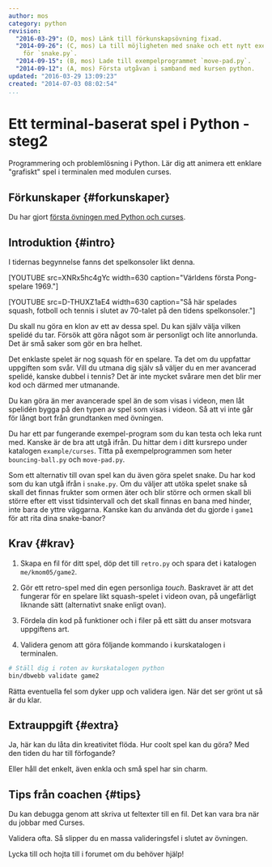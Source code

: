 ```yaml
---
author: mos
category: python
revision:
  "2016-03-29": (D, mos) Länk till förkunskapsövning fixad.
  "2014-09-26": (C, mos) La till möjligheten med snake och ett nytt exempelprogram
    för `snake.py`.
  "2014-09-15": (B, mos) Lade till exempelprogrammet `move-pad.py`.
  "2014-09-12": (A, mos) Första utgåvan i samband med kursen python.
updated: "2016-03-29 13:09:23"
created: "2014-07-03 08:02:54"
...
```

Ett terminal-baserat spel i Python - steg2
==================================

Programmering och problemlösning i Python. Lär dig att animera ett enklare "grafiskt" spel i terminalen med modulen curses.

<!--more-->


Förkunskaper {#forkunskaper}
-----------------------

Du har gjort [första övningen med Python och curses](uppgift/ett-terminal-baserat-spel-i-python-steg1).



Introduktion {#intro}
-----------------------

I tidernas begynnelse fanns det spelkonsoler likt denna.

[YOUTUBE src=XNRx5hc4gYc width=630 caption="Världens första Pong-spelare 1969."]

[YOUTUBE src=D-THUXZ1aE4 width=630 caption="Så här spelades squash, fotboll och tennis i slutet av 70-talet på den tidens spelkonsoler."]

Du skall nu göra en klon av ett av dessa spel. Du kan själv välja vilken spelidé du tar. Försök att göra något som är personligt och lite annorlunda. Det är små saker som gör en bra helhet.

Det enklaste spelet är nog squash för en spelare. Ta det om du uppfattar uppgiften som svår. Vill du utmana dig själv så väljer du en mer avancerad spelidé, kanske dubbel i tennis? Det är inte mycket svårare men det blir mer kod och därmed mer utmanande.

Du kan göra än mer avancerade spel än de som visas i videon, men låt spelidén bygga på den typen av spel som visas i videon. Så att vi inte går för långt bort från grundtanken med övningen.

Du har ett par fungerande exempel-program som du kan testa och leka runt med. Kanske är de bra att utgå ifrån. Du hittar dem i ditt kursrepo under katalogen `example/curses`. Titta på exempelprogrammen som heter `bouncing-ball.py` och `move-pad.py`.

Som ett alternativ till ovan spel kan du även göra spelet snake. Du har kod som du kan utgå ifrån i `snake.py`. Om du väljer att utöka spelet snake så skall det finnas frukter som ormen äter och blir större och ormen skall bli större efter ett visst tidsintervall och det skall finnas en bana med hinder, inte bara de yttre väggarna. Kanske kan du använda det du gjorde i `game1` för att rita dina snake-banor?



Krav {#krav}
-----------------------

1. Skapa en fil för ditt spel, döp det till `retro.py` och spara det i katalogen `me/kmom05/game2`.

2. Gör ett retro-spel med din egen personliga *touch*. Baskravet är att det fungerar för en spelare likt squash-spelet i videon ovan, på ungefärligt liknande sätt (alternativt snake enligt ovan).

3. Fördela din kod på funktioner och i filer på ett sätt du anser motsvara uppgiftens art.

4. Validera genom att göra följande kommando i kurskatalogen i terminalen.

```bash
# Ställ dig i roten av kurskatalogen python
bin/dbwebb validate game2
```

Rätta eventuella fel som dyker upp och validera igen. När det ser grönt ut så är du klar. 



Extrauppgift {#extra}
-----------------------

Ja, här kan du låta din kreativitet flöda. Hur coolt spel kan du göra? Med den tiden du har till förfogande?

Eller håll det enkelt, även enkla och små spel har sin charm.



Tips från coachen {#tips}
-----------------------

Du kan debugga genom att skriva ut feltexter till en fil. Det kan vara bra när du jobbar med Curses.

Validera ofta. Så slipper du en massa valideringsfel i slutet av övningen.

Lycka till och hojta till i forumet om du behöver hjälp!
